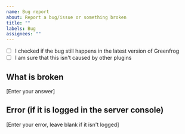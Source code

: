 ```yaml
---
name: Bug report
about: Report a bug/issue or something broken
title: ""
labels: Bug
assignees: ""
---
```


- [ ] I checked if the bug still happens in the latest version of Greenfrog
- [ ] I am sure that this isn't caused by other plugins

## What is broken

[Enter your answer]

## Error (if it is logged in the server console)

[Enter your error, leave blank if it isn't logged]
